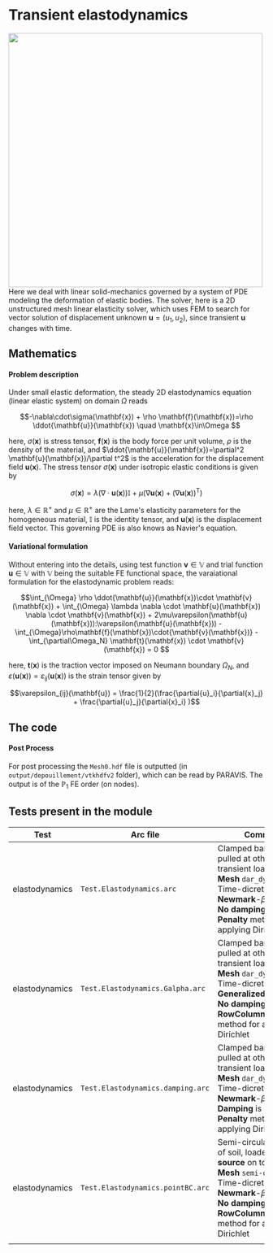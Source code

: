 # Transient elastodynamics

<img width="500" align="left" src="https://github.com/arcaneframework/arcanefem/assets/52162083/692ba9e7-5dbd-450a-ab19-e6c4a0df58a6" />

Here we deal with linear solid-mechanics governed by a system of PDE modeling the deformation of elastic bodies. The solver, here is a 2D unstructured mesh linear elasticity solver, which uses FEM to search for vector solution of displacement unknown $\mathbf{u}=(u_1,u_2)$, since transient $\mathbf{u}$ changes with time.



## Mathematics ##

#### Problem description ####

Under small elastic deformation, the steady  2D elastodynamics equation (linear elastic system) on  domain $\Omega$ reads

$$-\nabla\cdot\sigma(\mathbf{x}) +  \rho \mathbf{f}(\mathbf{x})=\rho \ddot{\mathbf{u}}(\mathbf{x}) \quad \mathbf{x}\in\Omega $$

here, $\sigma(\mathbf{x})$ is stress tensor, $\mathbf{f}(\mathbf{x})$ is the body force per unit volume, $\rho$ is the density of the material, and $\ddot{\mathbf{u}}(\mathbf{x})=\partial^2 \mathbf{u}(\mathbf{x})/\partial t^2$ is the acceleration for the displacement field $\mathbf{u}(\mathbf{x})$. The stress tensor  $\sigma(\mathbf{x})$ under isotropic elastic conditions is given by

$$ \sigma(\mathbf{x}) = \lambda(\nabla\cdot\mathbf{u}(\mathbf{x}))\mathbb{I} + \mu (\nabla\mathbf{u}(\mathbf{x}) + \left(\nabla\mathbf{u}(\mathbf{x})\right)^\text{T}) $$

here, $\lambda\in\mathbb{R}^{+}$ and $\mu\in\mathbb{R}^{+}$ are the Lame's elasticity parameters for the homogeneous material, $\mathbb{I}$ is the identity tensor, and $\mathbf{u}(\mathbf{x})$ is the displacement field vector. This governing PDE iis also knows as Navier's equation.

#### Variational formulation ####

Without entering into the details, using test function $\mathbf{v}\in\mathbb{V}$ and trial function $\mathbf{u}\in\mathbb{V}$ with $\mathbb{V}$ being the suitable FE functional space,  the varaiational formulation for the elastodynamic problem reads:

$$\int_{\Omega} \rho \ddot{\mathbf{u}}(\mathbf{x})\cdot \mathbf{v}(\mathbf{x}) +  \int_{\Omega} \lambda \nabla \cdot \mathbf{u}(\mathbf{x}) \nabla \cdot \mathbf{v}(\mathbf{x}) + 2\mu\varepsilon(\mathbf{u}(\mathbf{x})):\varepsilon(\mathbf{u}(\mathbf{x})) - \int_{\Omega}\rho\mathbf{f}(\mathbf{x})\cdot{\mathbf{v}(\mathbf{x})} - \int_{\partial\Omega_N} \mathbf{t}(\mathbf{x}) \cdot \mathbf{v}(\mathbf{x}) = 0 $$

here, $\mathbf{t}(\mathbf{x})$ is the traction vector imposed on Neumann boundary $\Omega_N$, and  $\varepsilon(\mathbf{u}(\mathbf{x})) = \varepsilon_{ij}(\mathbf{u}(\mathbf{x}))$ is the strain tensor given by

$$\varepsilon_{ij}(\mathbf{u}) = \frac{1}{2}(\frac{\partial{u}_i}{\partial{x}_j} + \frac{\partial{u}_j}{\partial{x}_i} )$$

## The code ##



#### Post Process ####

For post processing the `Mesh0.hdf` file is outputted (in `output/depouillement/vtkhdfv2` folder), which can be read by PARAVIS. The output is of the $\mathbb{P}_1$ FE order (on nodes).



## Tests present in the module ##

| Test           | Arc file                          | Comment                                                      |
| -------------- | --------------------------------- | ------------------------------------------------------------ |
| elastodynamics | `Test.Elastodynamics.arc`         | Clamped bar being pulled at other end via transient load.<br />**Mesh** `dar_dynamic.msh` . Time-dicretization - **Newmark**-$\beta$<br />**No damping** is present. **Penalty** method for applying Dirichlet |
| elastodynamics | `Test.Elastodynamics.Galpha.arc`  | Clamped bar being pulled at other end via transient load.<br />**Mesh** `dar_dynamic.msh` . Time-dicretization - **Generalized**-$\alpha$<br />**No damping** is present. **RowColumnElimination** method for applying Dirichlet |
| elastodynamics | `Test.Elastodynamics.damping.arc` | Clamped bar being pulled at other end via transient load.<br />**Mesh** `dar_dynamic.msh` . Time-dicretization - **Newmark**-$\beta$<br />**Damping** is present. **Penalty** method for applying Dirichlet |
| elastodynamics | `Test.Elastodynamics.pointBC.arc` | Semi-circular section of soil, loaded via **point source** on top.<br />**Mesh** `semi-circle.msh` . Time-dicretization - **Newmark**-$\beta$<br />**No damping** is present. **RowColumnElimination** method for applying Dirichlet |
|                |                                   |                                                              |

